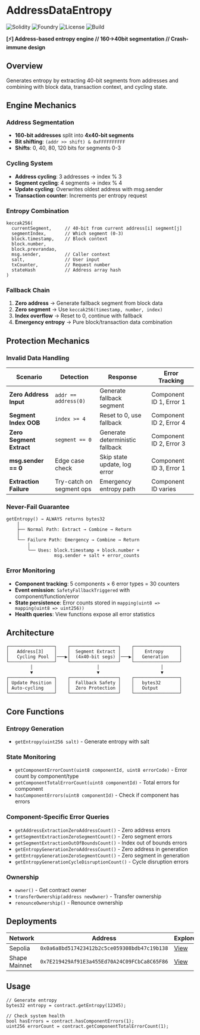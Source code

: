 # AddressDataEntropy

![Solidity](https://img.shields.io/badge/Solidity-0.8.28-363636?style=flat&logo=solidity)
![Foundry](https://img.shields.io/badge/Foundry-Latest-000000?style=flat)
![License](https://img.shields.io/badge/License-MIT-green?style=flat)
![Build](https://img.shields.io/badge/Build-Passing-success?style=flat)

**[⚡] Address-based entropy engine // 160→40bit segmentation // Crash-immune design**

## Overview

Generates entropy by extracting 40-bit segments from addresses and combining with block data, transaction context, and cycling state.

## Engine Mechanics

### Address Segmentation
- **160-bit addresses** split into **4x40-bit segments**
- **Bit shifting**: `(addr >> shift) & 0xFFFFFFFFFF`
- **Shifts**: 0, 40, 80, 120 bits for segments 0-3

### Cycling System
- **Address cycling**: 3 addresses → index % 3
- **Segment cycling**: 4 segments → index % 4
- **Update cycling**: Overwrites oldest address with msg.sender
- **Transaction counter**: Increments per entropy request

### Entropy Combination
```
keccak256(
  currentSegment,     // 40-bit from current address[i] segment[j]
  segmentIndex,       // Which segment (0-3)
  block.timestamp,    // Block context
  block.number,
  block.prevrandao,
  msg.sender,         // Caller context
  salt,               // User input
  txCounter,          // Request number
  stateHash           // Address array hash
)
```

### Fallback Chain
1. **Zero address** → Generate fallback segment from block data
2. **Zero segment** → Use `keccak256(timestamp, number, index)`
3. **Index overflow** → Reset to 0, continue with fallback
4. **Emergency entropy** → Pure block/transaction data combination

## Protection Mechanics

### Invalid Data Handling
| Scenario | Detection | Response | Error Tracking |
|----------|-----------|----------|----------------|
| **Zero Address Input** | `addr == address(0)` | Generate fallback segment | Component ID 1, Error 1 |
| **Segment Index OOB** | `index >= 4` | Reset to 0, use fallback | Component ID 2, Error 4 |
| **Zero Segment Extract** | `segment == 0` | Generate deterministic fallback | Component ID 2, Error 3 |
| **msg.sender == 0** | Edge case check | Skip state update, log error | Component ID 3, Error 1 |
| **Extraction Failure** | Try-catch on segment ops | Emergency entropy path | Component ID varies |

### Never-Fail Guarantee
```
getEntropy() → ALWAYS returns bytes32
    │
    ├── Normal Path: Extract → Combine → Return
    │
    └── Failure Path: Emergency → Combine → Return
        │
        └── Uses: block.timestamp + block.number +
                  msg.sender + salt + error_counts
```

### Error Monitoring
- **Component tracking**: 5 components × 6 error types = 30 counters
- **Event emission**: `SafetyFallbackTriggered` with component/function/error
- **State persistence**: Error counts stored in `mapping(uint8 => mapping(uint8 => uint256))`
- **Health queries**: View functions expose all error statistics

## Architecture

```
┌─────────────────┐    ┌──────────────────┐    ┌─────────────────┐
│   Address[3]    │    │  Segment Extract │    │    Entropy      │
│   Cycling Pool  │───▶│  (4x40-bit segs) │───▶│   Generation    │
└─────────────────┘    └──────────────────┘    └─────────────────┘
         │                        │                       │
         ▼                        ▼                       ▼
┌─────────────────┐    ┌──────────────────┐    ┌─────────────────┐
│ Update Position │    │  Fallback Safety │    │   bytes32       │
│ Auto-cycling    │    │  Zero Protection │    │   Output        │
└─────────────────┘    └──────────────────┘    └─────────────────┘
```

## Core Functions

### Entropy Generation
- `getEntropy(uint256 salt)` - Generate entropy with salt

### State Monitoring
- `getComponentErrorCount(uint8 componentId, uint8 errorCode)` - Error count by component/type
- `getComponentTotalErrorCount(uint8 componentId)` - Total errors for component
- `hasComponentErrors(uint8 componentId)` - Check if component has errors

### Component-Specific Error Queries
- `getAddressExtractionZeroAddressCount()` - Zero address errors
- `getSegmentExtractionZeroSegmentCount()` - Zero segment errors
- `getSegmentExtractionOutOfBoundsCount()` - Index out of bounds errors
- `getEntropyGenerationZeroAddressCount()` - Zero address in generation
- `getEntropyGenerationZeroSegmentCount()` - Zero segment in generation
- `getEntropyGenerationCycleDisruptionCount()` - Cycle disruption errors

### Ownership
- `owner()` - Get contract owner
- `transferOwnership(address newOwner)` - Transfer ownership
- `renounceOwnership()` - Renounce ownership

## Deployments

| Network | Address | Explorer |
|---------|---------|----------|
| Sepolia | `0x0a6a8bd517423412b2c5ce059308bdb47c19b138` | [View](https://sepolia.etherscan.io/address/0x0a6a8bd517423412b2c5ce059308bdb47c19b138) |
| Shape Mainnet | `0x7E219429Af91E3a455Ed70A24C09FCbCa8C65F86` | [View](https://shapescan.xyz/address/0x7E219429Af91E3a455Ed70A24C09FCbCa8C65F86) |

## Usage

```solidity
// Generate entropy
bytes32 entropy = contract.getEntropy(12345);

// Check system health
bool hasErrors = contract.hasComponentErrors(1);
uint256 errorCount = contract.getComponentTotalErrorCount(1);
```
